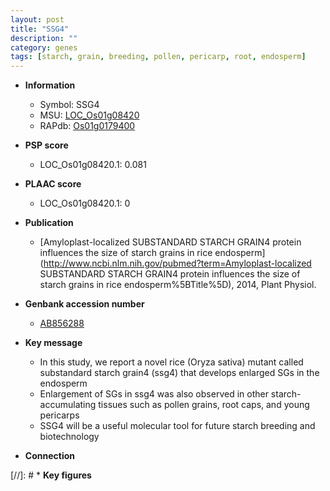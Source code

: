 ```yaml
---
layout: post
title: "SSG4"
description: ""
category: genes
tags: [starch, grain, breeding, pollen, pericarp, root, endosperm]
---
```


* **Information**  
    + Symbol: SSG4  
    + MSU: [LOC_Os01g08420](http://rice.plantbiology.msu.edu/cgi-bin/ORF_infopage.cgi?orf=LOC_Os01g08420)  
    + RAPdb: [Os01g0179400](http://rapdb.dna.affrc.go.jp/viewer/gbrowse_details/irgsp1?name=Os01g0179400)  

* **PSP score**  
    + LOC_Os01g08420.1: 0.081 

* **PLAAC score**  
    + LOC_Os01g08420.1: 0 

* **Publication**  
    + [Amyloplast-localized SUBSTANDARD STARCH GRAIN4 protein influences the size of starch grains in rice endosperm](http://www.ncbi.nlm.nih.gov/pubmed?term=Amyloplast-localized SUBSTANDARD STARCH GRAIN4 protein influences the size of starch grains in rice endosperm%5BTitle%5D), 2014, Plant Physiol.

* **Genbank accession number**  
    + [AB856288](http://www.ncbi.nlm.nih.gov/nuccore/AB856288)

* **Key message**  
    + In this study, we report a novel rice (Oryza sativa) mutant called substandard starch grain4 (ssg4) that develops enlarged SGs in the endosperm
    + Enlargement of SGs in ssg4 was also observed in other starch-accumulating tissues such as pollen grains, root caps, and young pericarps
    + SSG4 will be a useful molecular tool for future starch breeding and biotechnology

* **Connection**  

[//]: # * **Key figures**  


